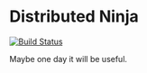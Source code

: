 Distributed Ninja
=======

[![Build Status](https://travis-ci.org/zhchbin/DN.svg?branch=master)](https://travis-ci.org/zhchbin/DN)

Maybe one day it will be useful.
